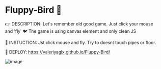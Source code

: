 # Fluppy-Bird :eyes:


:point_right: DESCRIPTION:  Let's remember old good game. Just click your mouse and 'fly' :bird:
The game is using canvas element and only clean JS


:page_facing_up: INSTUCTION: Jst click mouse and fly. Try to doesnt touch pipes or floor.


:eyes: DEPLOY: https://valeriyaglx.github.io/Fluppy-Bird/

![image](https://user-images.githubusercontent.com/115462690/202732407-cdd2622c-a8bd-47cb-b351-6f94288fa9e6.png)
